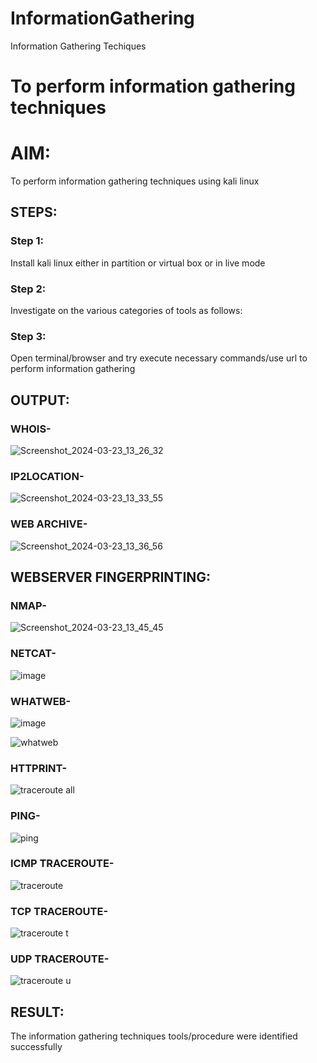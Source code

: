 # InformationGathering
Information Gathering Techiques

# To perform information gathering techniques

# AIM:

To perform information gathering techniques using kali linux 

## STEPS:

### Step 1:

Install kali linux either in partition or virtual box or in live mode

### Step 2:

Investigate on the various categories of tools as follows:

### Step 3:
Open terminal/browser and try execute necessary commands/use url to perform information gathering


## OUTPUT:

### WHOIS-
![Screenshot_2024-03-23_13_26_32](https://github.com/Vanitha-SM/InformationGathering/assets/119557985/8779ba07-fc9d-4353-916c-1b6a28dd0171)

### IP2LOCATION-
![Screenshot_2024-03-23_13_33_55](https://github.com/Vanitha-SM/InformationGathering/assets/119557985/9bfd8d38-d260-42f4-bccf-b37fbeb5eff1)

### WEB ARCHIVE-
![Screenshot_2024-03-23_13_36_56](https://github.com/Vanitha-SM/InformationGathering/assets/119557985/3813ae50-fa85-4461-b8d9-529ac36c1055)

## WEBSERVER FINGERPRINTING:

### NMAP-
![Screenshot_2024-03-23_13_45_45](https://github.com/Vanitha-SM/InformationGathering/assets/119557985/ca01a569-3f05-4326-93ff-a49a500da697)

### NETCAT-
![image](https://github.com/Vanitha-SM/InformationGathering/assets/119557985/da524ece-4a07-444f-acae-ffc10af827f4)

### WHATWEB-
![image](https://github.com/Vanitha-SM/InformationGathering/assets/119557985/01dbc462-9df2-4d38-84d9-f74e9ad2a0bb)

![whatweb](https://github.com/Vanitha-SM/InformationGathering/assets/119557985/38459e5c-d252-4de6-a68a-9bf6923eafec)

### HTTPRINT-

![traceroute all](https://github.com/Vanitha-SM/InformationGathering/assets/119557985/c93bb784-13b5-4b14-a020-345d7c53d317)


### PING-
![ping](https://github.com/Vanitha-SM/InformationGathering/assets/119557985/2ee03ec6-3516-4df4-98dc-351b042fb1e3)

### ICMP TRACEROUTE-
![traceroute](https://github.com/Vanitha-SM/InformationGathering/assets/119557985/a4d27fb0-5363-4ff7-b938-ae6f6c1dec3e)

### TCP TRACEROUTE-
![traceroute t](https://github.com/Vanitha-SM/InformationGathering/assets/119557985/81c0385c-46b1-49fd-b04f-813da757a450)

### UDP TRACEROUTE-
![traceroute u](https://github.com/Vanitha-SM/InformationGathering/assets/119557985/7b311b6c-4cc7-468b-bc0c-7cc088e9d737)


## RESULT:
The information gathering techniques tools/procedure were  identified successfully
